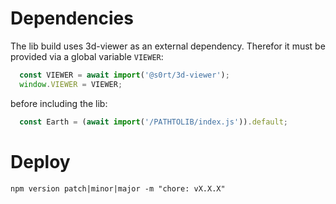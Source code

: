 # Dependencies

The lib build uses 3d-viewer as an external dependency.
Therefor it must be provided via a global variable `VIEWER`:

```js
  const VIEWER = await import('@s0rt/3d-viewer');
  window.VIEWER = VIEWER;
```

before including the lib:

```js
  const Earth = (await import('/PATHTOLIB/index.js')).default;
```

# Deploy

`npm version patch|minor|major -m "chore: vX.X.X"`



